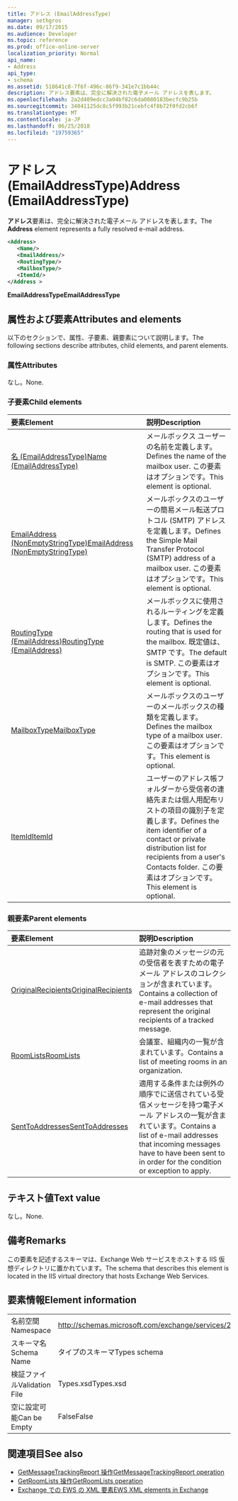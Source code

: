 ```yaml
---
title: アドレス (EmailAddressType)
manager: sethgros
ms.date: 09/17/2015
ms.audience: Developer
ms.topic: reference
ms.prod: office-online-server
localization_priority: Normal
api_name:
- Address
api_type:
- schema
ms.assetid: 518641c8-7f6f-496c-86f9-341e7c1bb44c
description: アドレス要素は、完全に解決された電子メール アドレスを表します。
ms.openlocfilehash: 2a2d409edcc3a04bf82c6da0080183becfc9b25b
ms.sourcegitcommit: 34041125dc8c5f993b21cebfc4f8b72f0fd2cb6f
ms.translationtype: MT
ms.contentlocale: ja-JP
ms.lasthandoff: 06/25/2018
ms.locfileid: "19759365"
---
```

# <a name="address-emailaddresstype"></a><span data-ttu-id="7802e-103">アドレス (EmailAddressType)</span><span class="sxs-lookup"><span data-stu-id="7802e-103">Address (EmailAddressType)</span></span>

<span data-ttu-id="7802e-104">**アドレス**要素は、完全に解決された電子メール アドレスを表します。</span><span class="sxs-lookup"><span data-stu-id="7802e-104">The **Address** element represents a fully resolved e-mail address.</span></span> 
  
```XML
<Address>
   <Name/>
   <EmailAddress/>
   <RoutingType/>
   <MailboxType/>
   <ItemId/>
</Address >
```

 <span data-ttu-id="7802e-105">**EmailAddressType**</span><span class="sxs-lookup"><span data-stu-id="7802e-105">**EmailAddressType**</span></span>
## <a name="attributes-and-elements"></a><span data-ttu-id="7802e-106">属性および要素</span><span class="sxs-lookup"><span data-stu-id="7802e-106">Attributes and elements</span></span>

<span data-ttu-id="7802e-107">以下のセクションで、属性、子要素、親要素について説明します。</span><span class="sxs-lookup"><span data-stu-id="7802e-107">The following sections describe attributes, child elements, and parent elements.</span></span>
  
### <a name="attributes"></a><span data-ttu-id="7802e-108">属性</span><span class="sxs-lookup"><span data-stu-id="7802e-108">Attributes</span></span>

<span data-ttu-id="7802e-109">なし。</span><span class="sxs-lookup"><span data-stu-id="7802e-109">None.</span></span>
  
### <a name="child-elements"></a><span data-ttu-id="7802e-110">子要素</span><span class="sxs-lookup"><span data-stu-id="7802e-110">Child elements</span></span>

|<span data-ttu-id="7802e-111">**要素**</span><span class="sxs-lookup"><span data-stu-id="7802e-111">**Element**</span></span>|<span data-ttu-id="7802e-112">**説明**</span><span class="sxs-lookup"><span data-stu-id="7802e-112">**Description**</span></span>|
|:-----|:-----|
|[<span data-ttu-id="7802e-113">名 (EmailAddressType)</span><span class="sxs-lookup"><span data-stu-id="7802e-113">Name (EmailAddressType)</span></span>](name-emailaddresstype.md) <br/> |<span data-ttu-id="7802e-114">メールボックス ユーザーの名前を定義します。</span><span class="sxs-lookup"><span data-stu-id="7802e-114">Defines the name of the mailbox user.</span></span> <span data-ttu-id="7802e-115">この要素はオプションです。</span><span class="sxs-lookup"><span data-stu-id="7802e-115">This element is optional.</span></span>  <br/> |
|[<span data-ttu-id="7802e-116">EmailAddress (NonEmptyStringType)</span><span class="sxs-lookup"><span data-stu-id="7802e-116">EmailAddress (NonEmptyStringType)</span></span>](emailaddress-nonemptystringtype.md) <br/> |<span data-ttu-id="7802e-117">メールボックスのユーザーの簡易メール転送プロトコル (SMTP) アドレスを定義します。</span><span class="sxs-lookup"><span data-stu-id="7802e-117">Defines the Simple Mail Transfer Protocol (SMTP) address of a mailbox user.</span></span> <span data-ttu-id="7802e-118">この要素はオプションです。</span><span class="sxs-lookup"><span data-stu-id="7802e-118">This element is optional.</span></span>  <br/> |
|[<span data-ttu-id="7802e-119">RoutingType (EmailAddress)</span><span class="sxs-lookup"><span data-stu-id="7802e-119">RoutingType (EmailAddress)</span></span>](routingtype-emailaddress.md) <br/> |<span data-ttu-id="7802e-120">メールボックスに使用されるルーティングを定義します。</span><span class="sxs-lookup"><span data-stu-id="7802e-120">Defines the routing that is used for the mailbox.</span></span> <span data-ttu-id="7802e-121">既定値は、SMTP です。</span><span class="sxs-lookup"><span data-stu-id="7802e-121">The default is SMTP.</span></span> <span data-ttu-id="7802e-122">この要素はオプションです。</span><span class="sxs-lookup"><span data-stu-id="7802e-122">This element is optional.</span></span>  <br/> |
|[<span data-ttu-id="7802e-123">MailboxType</span><span class="sxs-lookup"><span data-stu-id="7802e-123">MailboxType</span></span>](mailboxtype.md) <br/> |<span data-ttu-id="7802e-124">メールボックスのユーザーのメールボックスの種類を定義します。</span><span class="sxs-lookup"><span data-stu-id="7802e-124">Defines the mailbox type of a mailbox user.</span></span> <span data-ttu-id="7802e-125">この要素はオプションです。</span><span class="sxs-lookup"><span data-stu-id="7802e-125">This element is optional.</span></span>  <br/> |
|[<span data-ttu-id="7802e-126">ItemId</span><span class="sxs-lookup"><span data-stu-id="7802e-126">ItemId</span></span>](itemid.md) <br/> |<span data-ttu-id="7802e-127">ユーザーのアドレス帳フォルダーから受信者の連絡先または個人用配布リストの項目の識別子を定義します。</span><span class="sxs-lookup"><span data-stu-id="7802e-127">Defines the item identifier of a contact or private distribution list for recipients from a user's Contacts folder.</span></span> <span data-ttu-id="7802e-128">この要素はオプションです。</span><span class="sxs-lookup"><span data-stu-id="7802e-128">This element is optional.</span></span>  <br/> |
   
### <a name="parent-elements"></a><span data-ttu-id="7802e-129">親要素</span><span class="sxs-lookup"><span data-stu-id="7802e-129">Parent elements</span></span>

|<span data-ttu-id="7802e-130">**要素**</span><span class="sxs-lookup"><span data-stu-id="7802e-130">**Element**</span></span>|<span data-ttu-id="7802e-131">**説明**</span><span class="sxs-lookup"><span data-stu-id="7802e-131">**Description**</span></span>|
|:-----|:-----|
|[<span data-ttu-id="7802e-132">OriginalRecipients</span><span class="sxs-lookup"><span data-stu-id="7802e-132">OriginalRecipients</span></span>](originalrecipients.md) <br/> |<span data-ttu-id="7802e-133">追跡対象のメッセージの元の受信者を表すための電子メール アドレスのコレクションが含まれています。</span><span class="sxs-lookup"><span data-stu-id="7802e-133">Contains a collection of e-mail addresses that represent the original recipients of a tracked message.</span></span>  <br/> |
|[<span data-ttu-id="7802e-134">RoomLists</span><span class="sxs-lookup"><span data-stu-id="7802e-134">RoomLists</span></span>](roomlists.md) <br/> |<span data-ttu-id="7802e-135">会議室、組織内の一覧が含まれています。</span><span class="sxs-lookup"><span data-stu-id="7802e-135">Contains a list of meeting rooms in an organization.</span></span>  <br/> |
|[<span data-ttu-id="7802e-136">SentToAddresses</span><span class="sxs-lookup"><span data-stu-id="7802e-136">SentToAddresses</span></span>](senttoaddresses.md) <br/> |<span data-ttu-id="7802e-137">適用する条件または例外の順序でに送信されている受信メッセージを持つ電子メール アドレスの一覧が含まれています。</span><span class="sxs-lookup"><span data-stu-id="7802e-137">Contains a list of e-mail addresses that incoming messages have to have been sent to in order for the condition or exception to apply.</span></span>  <br/> |
   
## <a name="text-value"></a><span data-ttu-id="7802e-138">テキスト値</span><span class="sxs-lookup"><span data-stu-id="7802e-138">Text value</span></span>

<span data-ttu-id="7802e-139">なし。</span><span class="sxs-lookup"><span data-stu-id="7802e-139">None.</span></span>
  
## <a name="remarks"></a><span data-ttu-id="7802e-140">備考</span><span class="sxs-lookup"><span data-stu-id="7802e-140">Remarks</span></span>

<span data-ttu-id="7802e-141">この要素を記述するスキーマは、Exchange Web サービスをホストする IIS 仮想ディレクトリに置かれています。</span><span class="sxs-lookup"><span data-stu-id="7802e-141">The schema that describes this element is located in the IIS virtual directory that hosts Exchange Web Services.</span></span>
  
## <a name="element-information"></a><span data-ttu-id="7802e-142">要素情報</span><span class="sxs-lookup"><span data-stu-id="7802e-142">Element information</span></span>

|||
|:-----|:-----|
|<span data-ttu-id="7802e-143">名前空間</span><span class="sxs-lookup"><span data-stu-id="7802e-143">Namespace</span></span>  <br/> |http://schemas.microsoft.com/exchange/services/2006/types  <br/> |
|<span data-ttu-id="7802e-144">スキーマ名</span><span class="sxs-lookup"><span data-stu-id="7802e-144">Schema Name</span></span>  <br/> |<span data-ttu-id="7802e-145">タイプのスキーマ</span><span class="sxs-lookup"><span data-stu-id="7802e-145">Types schema</span></span>  <br/> |
|<span data-ttu-id="7802e-146">検証ファイル</span><span class="sxs-lookup"><span data-stu-id="7802e-146">Validation File</span></span>  <br/> |<span data-ttu-id="7802e-147">Types.xsd</span><span class="sxs-lookup"><span data-stu-id="7802e-147">Types.xsd</span></span>  <br/> |
|<span data-ttu-id="7802e-148">空に設定可能</span><span class="sxs-lookup"><span data-stu-id="7802e-148">Can be Empty</span></span>  <br/> |<span data-ttu-id="7802e-149">False</span><span class="sxs-lookup"><span data-stu-id="7802e-149">False</span></span>  <br/> |
   
## <a name="see-also"></a><span data-ttu-id="7802e-150">関連項目</span><span class="sxs-lookup"><span data-stu-id="7802e-150">See also</span></span>

- [<span data-ttu-id="7802e-151">GetMessageTrackingReport 操作</span><span class="sxs-lookup"><span data-stu-id="7802e-151">GetMessageTrackingReport operation</span></span>](getmessagetrackingreport-operation.md) 
- [<span data-ttu-id="7802e-152">GetRoomLists 操作</span><span class="sxs-lookup"><span data-stu-id="7802e-152">GetRoomLists operation</span></span>](getroomlists-operation.md)
- [<span data-ttu-id="7802e-153">Exchange での EWS の XML 要素</span><span class="sxs-lookup"><span data-stu-id="7802e-153">EWS XML elements in Exchange</span></span>](ews-xml-elements-in-exchange.md)

